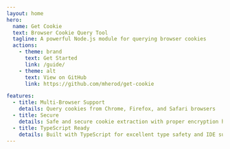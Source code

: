 ```yaml
---
layout: home
hero:
  name: Get Cookie
  text: Browser Cookie Query Tool
  tagline: A powerful Node.js module for querying browser cookies
  actions:
    - theme: brand
      text: Get Started
      link: /guide/
    - theme: alt
      text: View on GitHub
      link: https://github.com/mherod/get-cookie

features:
  - title: Multi-Browser Support
    details: Query cookies from Chrome, Firefox, and Safari browsers
  - title: Secure
    details: Safe and secure cookie extraction with proper encryption handling
  - title: TypeScript Ready
    details: Built with TypeScript for excellent type safety and IDE support
---
```

